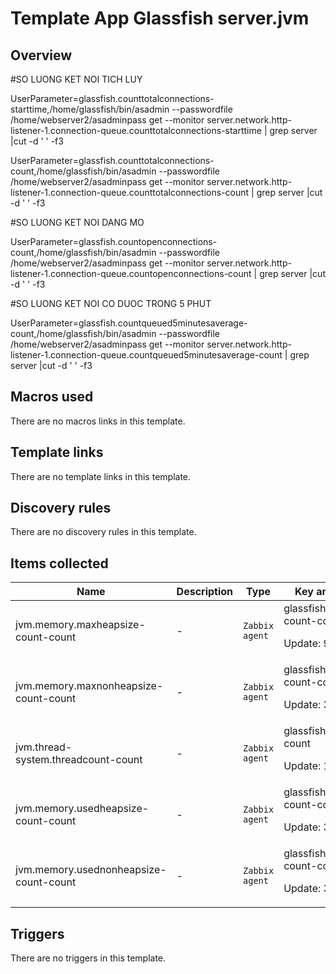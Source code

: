 # Template App Glassfish server.jvm

## Overview

#SO LUONG KET NOI TICH LUY


UserParameter=glassfish.counttotalconnections-starttime,/home/glassfish/bin/asadmin --passwordfile /home/webserver2/asadminpass get --monitor server.network.http-listener-1.connection-queue.counttotalconnections-starttime | grep server |cut -d ' ' -f3


UserParameter=glassfish.counttotalconnections-count,/home/glassfish/bin/asadmin --passwordfile /home/webserver2/asadminpass get --monitor server.network.http-listener-1.connection-queue.counttotalconnections-count | grep server |cut -d ' ' -f3


#SO LUONG KET NOI DANG MO


UserParameter=glassfish.countopenconnections-count,/home/glassfish/bin/asadmin --passwordfile /home/webserver2/asadminpass get --monitor server.network.http-listener-1.connection-queue.countopenconnections-count | grep server |cut -d ' ' -f3


#SO LUONG KET NOI CO DUOC TRONG 5 PHUT


UserParameter=glassfish.countqueued5minutesaverage-count,/home/glassfish/bin/asadmin --passwordfile /home/webserver2/asadminpass get --monitor server.network.http-listener-1.connection-queue.countqueued5minutesaverage-count | grep server |cut -d ' ' -f3


 


 



## Macros used

There are no macros links in this template.

## Template links

There are no template links in this template.

## Discovery rules

There are no discovery rules in this template.

## Items collected

|Name|Description|Type|Key and additional info|
|----|-----------|----|----|
|jvm.memory.maxheapsize-count-count|<p>-</p>|`Zabbix agent`|glassfish.maxheapsize-count-count<p>Update: 900</p>|
|jvm.memory.maxnonheapsize-count-count|<p>-</p>|`Zabbix agent`|glassfish.maxnonheapsize-count-count<p>Update: 300</p>|
|jvm.thread-system.threadcount-count|<p>-</p>|`Zabbix agent`|glassfish.threadcount-count<p>Update: 120</p>|
|jvm.memory.usedheapsize-count-count|<p>-</p>|`Zabbix agent`|glassfish.usedheapsize-count-count<p>Update: 300</p>|
|jvm.memory.usednonheapsize-count-count|<p>-</p>|`Zabbix agent`|glassfish.usednonheapsize-count-count<p>Update: 300</p>|
## Triggers

There are no triggers in this template.

